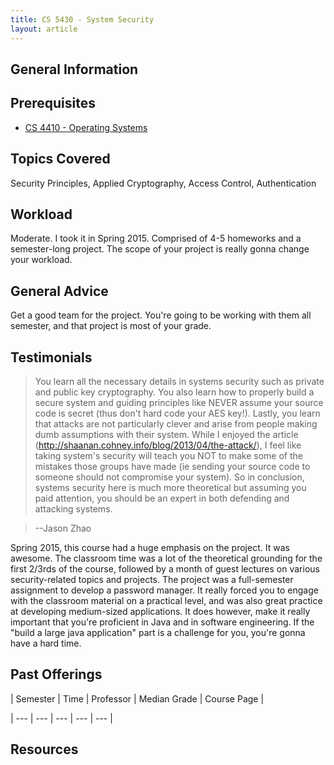 ```yaml
---
title: CS 5430 - System Security
layout: article
---
```




## General Information



## Prerequisites

 - [CS 4410 - Operating Systems](https://github.com/mrkev/Official-CS-Wiki/blob/master/classes/CS4410.md)



## Topics Covered

Security Principles, Applied Cryptography, Access Control, Authentication



## Workload

Moderate. I took it in Spring 2015. Comprised of 4-5 homeworks and a semester-long project. The scope of your project is really gonna change your workload.



## General Advice

Get a good team for the project. You're going to be working with them all semester, and that project is most of your grade.



## Testimonials

 > You learn all the necessary details in systems security such as private and public key cryptography. You also learn how to properly build a secure system and guiding principles like NEVER assume your source code is secret (thus don't hard code your AES key!). Lastly, you learn that attacks are not particularly clever and arise from people making dumb assumptions with their system. While I enjoyed the article (http://shaanan.cohney.info/blog/2013/04/the-attack/), I feel like taking system's security will teach you NOT to make some of the mistakes those groups have made (ie sending your source code to someone should not compromise your system). So in conclusion, systems security here is much more theoretical but assuming you paid attention, you should be an expert in both defending and attacking systems.

 > --Jason Zhao



Spring 2015, this course had a huge emphasis on the project. It was awesome. The classroom time was a lot of the theoretical grounding for the first 2/3rds of the course, followed by a month of guest lectures on various security-related topics and projects. The project was a full-semester assignment to develop a password manager. It really forced you to engage with the classroom material on a practical level, and was also great practice at developing medium-sized applications. It does however, make it really important that you're proficient in Java and in software engineering. If the "build a large java application" part is a challenge for you, you're gonna have a hard time.



## Past Offerings

| Semester | Time | Professor | Median Grade | Course Page |

| --- | --- | --- | --- | --- |



## Resources
